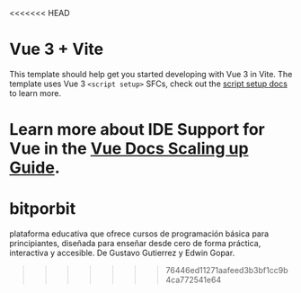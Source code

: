 <<<<<<< HEAD
# Vue 3 + Vite

This template should help get you started developing with Vue 3 in Vite. The template uses Vue 3 `<script setup>` SFCs, check out the [script setup docs](https://v3.vuejs.org/api/sfc-script-setup.html#sfc-script-setup) to learn more.

Learn more about IDE Support for Vue in the [Vue Docs Scaling up Guide](https://vuejs.org/guide/scaling-up/tooling.html#ide-support).
=======
# bitporbit
plataforma educativa que ofrece cursos de programación básica para principiantes, diseñada para enseñar desde cero de forma práctica, interactiva y accesible. 
De Gustavo Gutierrez y Edwin Gopar.
>>>>>>> 76446ed11271aafeed3b3bf1cc9b4ca772541e64
